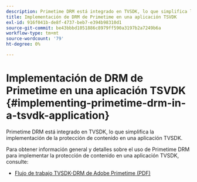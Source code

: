 ```yaml
---
description: Primetime DRM está integrado en TVSDK, lo que simplifica la implementación de la protección de contenido en una aplicación TVSDK.
title: Implementación de DRM de Primetime en una aplicación TSVDK
exl-id: 916f041b-de8f-4737-beb7-e394b98310d1
source-git-commit: be43bbbd1051886c8979ff590a3197b2a7249b6a
workflow-type: tm+mt
source-wordcount: '79'
ht-degree: 0%

---
```


# Implementación de DRM de Primetime en una aplicación TSVDK {#implementing-primetime-drm-in-a-tsvdk-application}

Primetime DRM está integrado en TVSDK, lo que simplifica la implementación de la protección de contenido en una aplicación TVSDK.

Para obtener información general y detalles sobre el uso de Primetime DRM para implementar la protección de contenido en una aplicación TVSDK, consulte:

* [Flujo de trabajo TVSDK-DRM de Adobe Primetime (PDF)](https://helpx.adobe.com/content/dam/help/en/primetime/drm/drm_tvsdk_drm_workflow.pdf)
